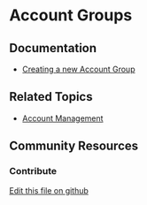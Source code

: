 # Account Groups

## Documentation

* [Creating a new Account Group](https://learn.liferay.com/commerce/latest/en/users-and-accounts/account-management/creating-a-new-account-group.html)

## Related Topics

* [Account Management](https://learn.liferay.com/commerce/latest/en/users-and-accounts/account-management.html)

## Community Resources

### Contribute

[Edit this file on github](https://github.com/olafk/controlpanel-documentation-docs/blob/master/md/73en/com_liferay_commerce_account_group_admin_web_internal_portlet_CommerceAccountGroupAdminPortlet.md)
